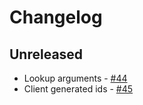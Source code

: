 # Changelog

## Unreleased

* Lookup arguments - [#44](https://github.com/Gravity-Core/graphism/pull/44) 
* Client generated ids - [#45](https://github.com/Gravity-Core/graphism/pull/45) 

